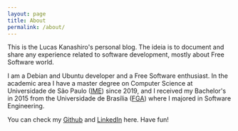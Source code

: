 ```yaml
---
layout: page
title: About
permalink: /about/
---
```


This is the Lucas Kanashiro's personal blog. The ideia is to document and share
any experience related to software development, mostly about Free Software
world.

I am a Debian and Ubuntu developer and a Free Software enthusiast. In the
academic area I have a master degree on Computer Science at Universidade de São
Paulo ([IME](https://www.ime.usp.br/dcc)) since 2019, and I received my
Bachelor's in 2015 from the Universidade de Brasília
([FGA](https://fga.unb.br/software)) where I majored in Software Engineering.

You can check my [Github](https://github.com/lucaskanashiro/) and
[LinkedIn](https://www.linkedin.com/in/lucas-kanashiro-076821ba/) here.
Have fun!
